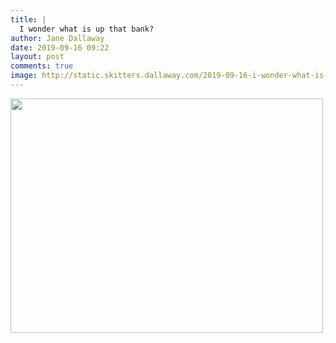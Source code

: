 ```yaml
---
title: |
  I wonder what is up that bank?
author: Jane Dallaway
date: 2019-09-16 09:22
layout: post
comments: true
image: http://static.skitters.dallaway.com/2019-09-16-i-wonder-what-is-up-that-bank-thumb-1-IMG-9823.JPG
---
```


<div>
        <a href="http://static.skitters.dallaway.com/2019-09-16-i-wonder-what-is-up-that-bank-fullsize-1-IMG-9823.JPG">
          <img src="http://static.skitters.dallaway.com/2019-09-16-i-wonder-what-is-up-that-bank-thumb-1-IMG-9823.JPG" width="500" height="375"/>
        </a>
      </div>


  
      